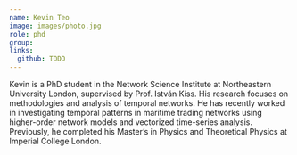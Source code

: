 ```yaml
---
name: Kevin Teo
image: images/photo.jpg
role: phd
group:
links:
  github: TODO
---
```


Kevin is a PhD student in the Network Science Institute at Northeastern University London, supervised by Prof. István Kiss. His research focuses on methodologies and analysis of temporal networks. He has recently worked in investigating temporal patterns in maritime trading networks using higher-order network models and vectorized time-series analysis. Previously, he completed his Master’s in Physics and Theoretical Physics at Imperial College London.
